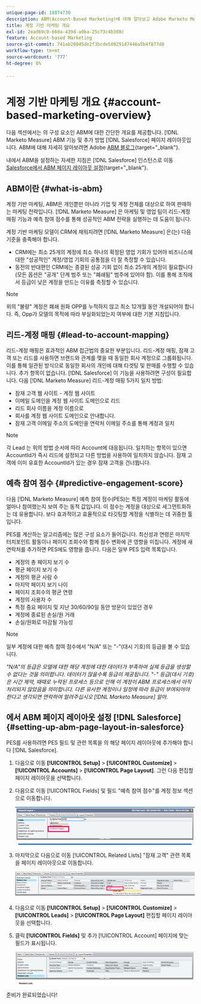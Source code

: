 ```yaml
---
unique-page-id: 18874730
description: ABM(Account-Based Marketing)에 대해 알아보고 Adobe Marketo Measure이 마케팅 및 영업 팀이 성공적인 ABM 전략을 실행하는 데 어떻게 도움이 되는지에 대해 알아봅니다.
title: 계정 기반 마케팅 개요
exl-id: 2ead69c0-66da-439d-a0ba-25c73c4b308c
feature: Account-based Marketing
source-git-commit: 741ab20845de2f3bcde589291d7446a5b4f877d8
workflow-type: tm+mt
source-wordcount: '777'
ht-degree: 0%

---
```


# 계정 기반 마케팅 개요 {#account-based-marketing-overview}

다음 섹션에서는 의 구성 요소인 ABM에 대한 간단한 개요를 제공합니다. [!DNL Marketo Measure] ABM 기능 및 추가 방법 [!DNL Salesforce] 페이지 레이아웃입니다. ABM에 대해 자세히 알아보려면 Adobe [ABM 블로그](https://business.adobe.com/blog/basics/account-based-marketing){target="_blank"}.

내에서 ABM을 설정하는 자세한 지침은 [!DNL Salesforce] 인스턴스로 이동 [Salesforce에서 ABM 페이지 레이아웃 설정](/help/advanced-marketo-measure-features/account-based-marketing/account-based-marketing-overview.md#setting-up-abm-page-layout-in-salesforce){target="_blank"}.

## ABM이란 {#what-is-abm}

계정 기반 마케팅, ABM은 개인뿐만 아니라 기업 및 계정 전체를 대상으로 하여 판매하는 마케팅 전략입니다. [!DNL Marketo Measure] 은 마케팅 및 영업 팀이 리드-계정 매핑 기능과 예측 참여 점수를 통해 성공적인 ABM 전략을 실행하는 데 도움이 됩니다.

계정 기반 마케팅 모델이 CRM에 채워지려면 [!DNL Marketo Measure] 은(는) 다음 기준을 충족해야 합니다.

* CRM에는 최소 25개의 계정에 최소 하나의 확정된 영업 기회가 있어야 비즈니스에 대한 &quot;성공적인&quot; 계정/영업 기회의 공통점을 더 잘 측정할 수 있습니다.
* 동전의 반대편인 CRM에는 종결된 성공 기회 없이 최소 25개의 계정이 필요합니다(모든 옵션은 &quot;공개&quot; 단계 범주 또는 &quot;폐쇄됨&quot; 범주에 있어야 함). 이를 통해 조직에서 등급이 낮은 계정을 만드는 이유를 측정할 수 있습니다.

>[!NOTE]
>
>위의 &quot;불량&quot; 계정은 폐쇄 원화 OPP를 누적하지 않고 최소 12개월 동안 개설되어야 합니다. 즉, Opp가 모델의 목적에 따라 부실화되었는지 여부에 대한 기본 지침입니다.

## 리드-계정 매핑 {#lead-to-account-mapping}

리드-계정 매핑은 효과적인 ABM 접근법의 중요한 부분입니다. 리드-계정 매핑, 잠재 고객 또는 리드를 사용하면 브랜드와 관계를 맺을 때 동일한 회사 계정으로 그룹화됩니다. 이를 통해 일관된 방식으로 동일한 회사의 개인에 대해 타겟팅 및 판매를 수행할 수 있습니다. 추가 항목이 없습니다. [!DNL Salesforce] 이 기능을 사용하려면 구성이 필요합니다. 다음 [!DNL Marketo Measure] 리드-계정 매핑 5가지 일치 방법:

* 잠재 고객 웹 사이트 - 계정 웹 사이트
* 이메일 도메인을 계정 웹 사이트 도메인으로 리드
* 리드 회사 이름을 계정 이름으로
* 회사를 계정 웹 사이트 도메인으로 안내합니다.
* 잠재 고객 이메일 주소의 도메인을 연락처 이메일 주소를 통해 계정과 일치

>[!NOTE]
>
>각 Lead 는 위의 방법 순서에 따라 Account에 대응됩니다. 일치하는 항목이 있으면 AccountId가 즉시 리드에 설정되고 다른 방법을 사용하여 일치하지 않습니다. 잠재 고객에 이미 유효한 AccountId가 있는 경우 잠재 고객을 건너뜁니다.

## 예측 참여 점수 {#predictive-engagement-score}

다음 [!DNL Marketo Measure] 예측 참여 점수(PES)는 특정 계정이 마케팅 활동에 얼마나 참여했는지 보여 주는 동적 값입니다. 이 점수는 계정을 대상으로 세그먼트화하는 데 유용합니다. 보다 효과적이고 효율적으로 타깃팅할 계정을 식별하는 데 귀중한 툴입니다.

PES를 계산하는 알고리즘에는 많은 구성 요소가 들어갑니다. 최신성과 연령은 마지막 터치포인트 활동이나 페이지 조회수와 함께 점수 변화에 큰 영향을 미칩니다. 계정에 새 연락처를 추가하면 PES에도 영향을 줍니다. 다음은 일부 PES 입력 목록입니다.

* 계정의 총 페이지 보기 수
* 평균 페이지 보기 수
* 계정의 평균 사람 수
* 마지막 페이지 보기 나이
* 페이지 조회수의 평균 연령
* 계정의 사용자 수
* 특정 중요 페이지 및 지난 30/60/90일 동안 방문이 있었던 경우
* 계정에 종료된 손실/원 거래
* 손실/원화로 마감될 가능성

>[!NOTE]
>
>일부 계정에 대한 예측 참여 점수에서 &quot;N/A&quot; 또는 &quot;-&quot;(대시 기호)의 등급을 볼 수 있습니다.

_&quot;N/A&quot;의 등급은 모델에 대한 해당 계정에 대한 데이터가 부족하여 실제 등급을 생성할 수 없다는 것을 의미합니다. 데이터가 많을수록 등급이 제공됩니다._
_&quot;-&quot; 등급(대시 기호)은 시간 제약, 때때로 누락된 프로세스 등으로 인해 이 계정이 ABM 프로세스에서 아직 처리되지 않았음을 의미합니다. 다른 유사한 계정이나 일정에 따라 등급이 부여되어야 한다고 생각되면 연락하여 알려주십시오 [!DNL Marketo Measure] 알아._

## 에서 ABM 페이지 레이아웃 설정 [!DNL Salesforce] {#setting-up-abm-page-layout-in-salesforce}

PES를 사용하려면 PES 필드 및 관련 목록을 의 해당 페이지 레이아웃에 추가해야 합니다 [!DNL Salesforce].

1. 다음으로 이동 **[!UICONTROL Setup]** > **[!UICONTROL Customize]** > **[!UICONTROL Accounts]** > **[!UICONTROL Page Layout]**. 그런 다음 편집할 페이지 레이아웃을 선택합니다.
1. 다음으로 이동 [!UICONTROL Fields] 및 필드 &quot;예측 참여 점수&quot;를 계정 정보 섹션으로 이동합니다.

   ![](assets/1.png)

1. 마지막으로 다음으로 이동 [!UICONTROL Related Lists] &quot;잠재 고객&quot; 관련 목록을 페이지 레이아웃으로 이동합니다.

   ![](assets/2.png)

1. 다음으로 이동 **[!UICONTROL Setup]** > **[!UICONTROL Customize]** > **[!UICONTROL Leads]** > **[!UICONTROL Page Layout]** 편집할 페이지 레이아웃을 선택합니다.
1. 클릭 **[!UICONTROL Fields]** 및 추가 [!UICONTROL Account] 페이지에 맞는 필드가 표시됩니다.

   ![](assets/3.png)

준비가 완료되었습니다!

